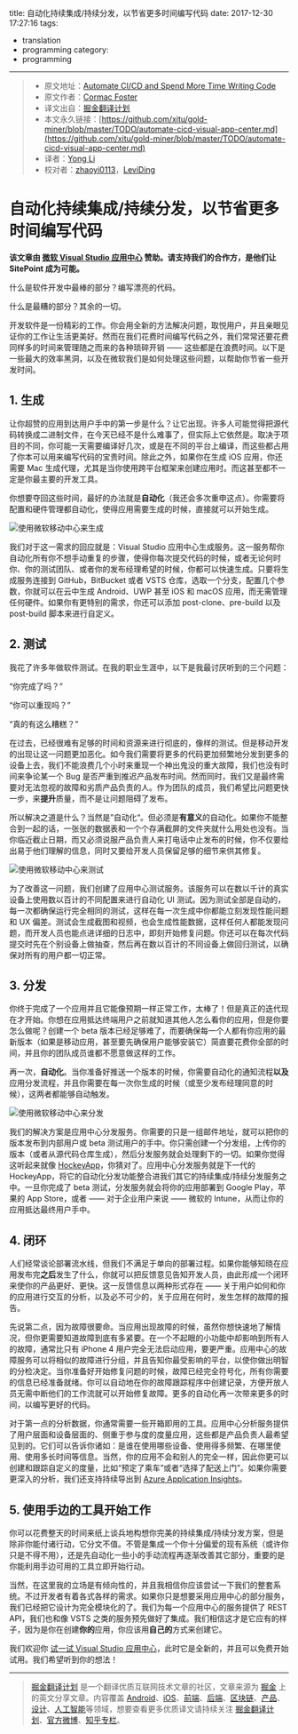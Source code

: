 title: 自动化持续集成/持续分发，以节省更多时间编写代码
date: 2017-12-30 17:27:16
tags:
 - translation
 - programming
category:
 - programming
---
> * 原文地址：[Automate CI/CD and Spend More Time Writing Code](https://www.sitepoint.com/automate-cicd-visual-app-center/?utm_source=SitePoint&utm_medium=email&utm_campaign=Versioning)
> * 原文作者：[Cormac Foster](https://www.sitepoint.com/author/cfoster/)
> * 译文出自：[掘金翻译计划](https://github.com/xitu/gold-miner)
> * 本文永久链接：[https://github.com/xitu/gold-miner/blob/master/TODO/automate-cicd-visual-app-center.md](https://github.com/xitu/gold-miner/blob/master/TODO/automate-cicd-visual-app-center.md)
> * 译者：[Yong Li](https://github.com/NeilLi1992)
> * 校对者：[zhaoyi0113](https://github.com/zhaoyi0113)，[LeviDing](https://github.com/leviding)

# 自动化持续集成/持续分发，以节省更多时间编写代码

**该文章由 [微软 Visual Studio 应用中心](https://appcenter.ms/signup?utm_source=Sitecore&utm_medium=Blog&utm_campaign=appcenter_connect) 赞助。请支持我们的合作方，是他们让 SitePoint 成为可能。**

什么是软件开发中最棒的部分？编写漂亮的代码。

什么是最糟的部分？其余的一切。

开发软件是一份精彩的工作。你会用全新的方法解决问题，取悦用户，并且亲眼见证你的工作让生活更美好。然而在我们花费时间编写代码之外，我们常常还要花费同样多的时间来管理随之而来的各种琐碎开销 —— 这些都是在浪费时间。以下是一些最大的效率黑洞，以及在微软我们是如何处理这些问题，以帮助你节省一些开发时间。

## 1. 生成

让你超赞的应用到达用户手中的第一步是什么？让它出现。许多人可能觉得把源代码转换成二进制文件，在今天已经不是什么难事了，但实际上它依然是。取决于项目的不同，你可能一天需要编译好几次，或是在不同的平台上编译，而这些都占用了你本可以用来编写代码的宝贵时间。除此之外，如果你在生成 iOS 应用，你还需要 Mac 生成代理，尤其是当你使用跨平台框架来创建应用时。而这甚至都不一定是你最主要的开发工具。

你想要夺回这些时间，最好的办法就是**自动化**（我还会多次重申这点）。你需要将配置和硬件管理都自动化，使得应用需要生成的时候，直接就可以开始生成。

![使用微软移动中心来生成](https://dab1nmslvvntp.cloudfront.net/wp-content/uploads/2017/11/1510795993Mobile-Center_Image1_Build-1024x524.png)

我们对于这一需求的回应就是：Visual Studio 应用中心生成服务。这一服务帮你自动化所有你不想手动重复的步骤，使得你每次提交代码的时候，或者无论何时你、你的测试团队、或者你的发布经理希望的时候，你都可以快速生成。只要将生成服务连接到 GitHub，BitBucket 或者 VSTS 仓库，选取一个分支，配置几个参数，你就可以在云中生成 Android、UWP 甚至 iOS 和 macOS 应用，而无需管理任何硬件。如果你有更特别的需求，你还可以添加 post-clone、pre-build 以及 post-build 脚本来进行自定义。

## 2. 测试

我花了许多年做软件测试。在我的职业生涯中，以下是我最讨厌听到的三个问题：

“你完成了吗？”

“你可以重现吗？”

“真的有这么糟糕？”

在过去，已经很难有足够的时间和资源来进行彻底的，像样的测试。但是移动开发的出现让这一问题更加恶化。如今我们需要将更多的代码更加频繁地分发到更多的设备上去，我们不能浪费几个小时来重现一个神出鬼没的重大故障，我们也没有时间来争论某一个 Bug 是否严重到推迟产品发布时间。然而同时，我们又是最终需要对无法忽视的故障和劣质产品负责的人。作为团队的成员，我们希望比问题更快一步，来**提升**质量，而不是让问题阻碍了发布。

所以解决之道是什么？当然是”自动化“。但必须是**有意义**的自动化。如果你不能整合到一起的话，一张张的数据表和一个个存满截屏的文件夹就什么用处也没有。当你临近截止日期，而又必须说服产品负责人来打电话中止发布的时候，你不仅要给出易于他们理解的信息，同时又要给开发人员保留足够的细节来供其修复。

![使用微软移动中心来测试](https://dab1nmslvvntp.cloudfront.net/wp-content/uploads/2017/11/1510796048Mobile-Center_Image2_test-1024x582.png)

为了改善这一问题，我们创建了应用中心测试服务。该服务可以在数以千计的真实设备上使用数以百计的不同配置来进行自动化 UI 测试。因为测试全部是自动的，每一次都确保运行完全相同的测试，这样在每一次生成中你都能立刻发现性能问题和 UX 偏差。测试会生成截图和视频，也会生成性能数据，这样任何人都能发现问题，而开发人员也能点进详细的日志中，即刻开始修复问题。你还可以在每次代码提交时先在个别设备上做抽查，然后再在数以百计的不同设备上做回归测试，以确保对所有的用户都一切正常。

## 3. 分发

你终于完成了一个应用并且它能像预期一样正常工作，太棒了！但是真正的迭代现在才开始。你想在应用抵达终端用户之前就知道其他人怎么看你的应用，但是你要怎么做呢？创建一个 beta 版本已经足够难了，而要确保每一个人都有你应用的最新版本（如果是移动应用，甚至要先确保用户能够安装它）简直要花费你全部的时间，并且你的团队成员谁都不愿意做这样的工作。

再一次，**自动化**。当你准备好推送一个版本的时候，你需要自动化的通知流程**以及**应用分发流程，并且你需要在每一次你生成的时候（或至少发布经理同意的时候），这两者都能够自动触发。

![使用微软移动中心来分发](https://dab1nmslvvntp.cloudfront.net/wp-content/uploads/2017/11/1510796093Mobile-Center_Image3_Distribute-1024x640.png)

我们的解决方案是应用中心分发服务。你需要的只是一组邮件地址，就可以把你的版本发布到内部用户或 beta 测试用户的手中。你只需创建一个分发组，上传你的版本（或者从源代码仓库生成），然后分发服务就会处理剩下的一切。如果你觉得这听起来就像 [HockeyApp](https://hockeyapp.net/)，你猜对了。应用中心分发服务就是下一代的 HockeyApp，将它的自动化分发功能整合进我们其它的持续集成/持续分发服务之中。一旦你完成了 beta 测试，分发服务就会将你的应用部署到 Google Play，苹果的 App Store，或者 —— 对于企业用户来说 —— 微软的 Intune，从而让你的应用抵达最终用户手中。

## 4. 闭环

人们经常谈论部署流水线，但我们不满足于单向的部署过程。如果你能够知晓在应用发布完**之后**发生了什么，你就可以把反馈意见告知开发人员，由此形成一个闭环来使你的产品更好、更快。这一反馈信息以两种形式存在 —— 关于用户如何和你的应用进行交互的分析，以及必不可少的，关于应用在何时，发生怎样的故障的报告。

先说第二点，因为故障很要命。当应用出现故障的时候，虽然你想快速地了解情况，但你更需要知道故障到底有多紧要。在一个不起眼的小功能中却影响到所有人的故障，通常比只有 iPhone 4 用户完全无法启动应用，要更严重。应用中心的故障服务可以将相似的故障进行分组，并且告知你最受影响的平台，以使你做出明智的分检决定。当你准备好开始修复问题的时候，故障已经完全符号化，所有你需要的信息已经准备就绪。你可以自动地在你的故障跟踪程序中创建记录，方便开放人员无需中断他们的工作流就可以开始修复故障。更多的自动化再一次带来更多的时间，以编写更好的代码。

对于第一点的分析数据，你通常需要一些开箱即用的工具。应用中心分析服务提供了用户层面和设备层面的、侧重于参与度的度量应用，这些都是产品负责人最希望见到的。它们可以告诉你诸如：是谁在使用哪些设备、使用得多频繁、在哪里使用、使用多长时间等信息。当然，你的应用不会和别人的完全一样，因此你更可以创建和跟踪自定义的度量，比如“预定了乘车”或者“选择了配送上门”。如果你需要更深入的分析，我们还支持持续导出到 [Azure Application Insights](https://azure.microsoft.com/en-us/services/application-insights/)。

## 5. 使用手边的工具开始工作

你可以花费整天的时间来纸上谈兵地构想你完美的持续集成/持续分发方案，但是除非你能付诸行动，它分文不值。不管是集成一个你十分偏爱的现有系统（或许你只是不得不用），还是先自动化一些小的手动流程再逐渐改善其它部分，重要的是你能利用手边可用的工具立即开始行动。

当然，在这里我的立场是有倾向性的，并且我相信你应该尝试一下我们的整套系统。不过开发者有着各式各样的需求。如果你只是想要采用应用中心的部分服务，我们已经把它设计为完全模块化的了。我们为每一个应用中心的服务提供了 REST API，我们也和像 VSTS 之类的服务预先做好了集成。我们相信这才是它应有的样子，因为是你在创建**你的**应用，你应该用**自己的**方式来创建它。

我们欢迎你 [试一试 Visual Studio 应用中心](https://appcenter.ms/signup?utm_source=Sitecore&utm_medium=Blog&utm_campaign=appcenter_connect)，此时它是全新的，并且可以免费开始试用。我们希望听到你的想法！

---

> [掘金翻译计划](https://github.com/xitu/gold-miner) 是一个翻译优质互联网技术文章的社区，文章来源为 [掘金](https://juejin.im) 上的英文分享文章。内容覆盖 [Android](https://github.com/xitu/gold-miner#android)、[iOS](https://github.com/xitu/gold-miner#ios)、[前端](https://github.com/xitu/gold-miner#前端)、[后端](https://github.com/xitu/gold-miner#后端)、[区块链](https://github.com/xitu/gold-miner#区块链)、[产品](https://github.com/xitu/gold-miner#产品)、[设计](https://github.com/xitu/gold-miner#设计)、[人工智能](https://github.com/xitu/gold-miner#人工智能)等领域，想要查看更多优质译文请持续关注 [掘金翻译计划](https://github.com/xitu/gold-miner)、[官方微博](http://weibo.com/juejinfanyi)、[知乎专栏](https://zhuanlan.zhihu.com/juejinfanyi)。
